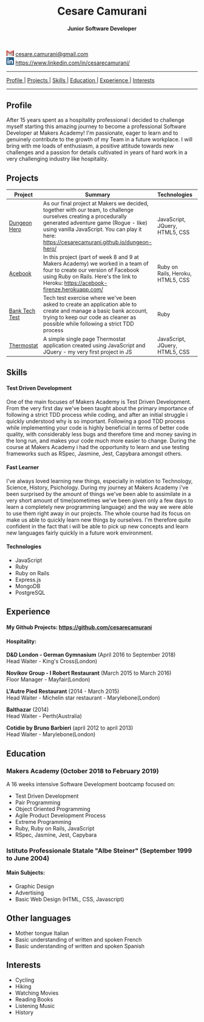 
<h1 align="center"> Cesare Camurani </h1>
<h4 align="center"> Junior Software Developer </h4>

<br>

<img src="/Images/gmail.png" width="20" height="15"> <a href="mailto:cesare.camurani@gmail.com"> cesare.camurani@gmail.com </a>
<br>
<img src="/Images/linkedin-logo-copy.png" width="20" height="20"> <a href="https://www.linkedin.com/in/cesarecamurani/"> https://www.linkedin.com/in/cesarecamurani/ </a>

<hr>

[Profile ](#profile) |
[Projects ](#projects) |
[Skills ](#skills) |
[Education ](#education) |
[Experience ](#experience) |
[Interests ](#interests)

<hr>

## Profile

After 15 years spent as a hospitality professional i decided to challenge myself starting this amazing journey to become a professional Software Developer at Makers Academy! I'm passionate, eager to learn and to genuinely contribute to the growth of my Team in a future workplace.
I will bring with me loads of enthusiasm, a positive attitude towards new challenges and a passion for details cultivated in years of hard work in a very challenging industry like hospitality.

## Projects

| Project | Summary | Technologies | Testing
|----------|----------|----------|----------|
| [Dungeon Hero](https://github.com/cesarecamurani/dungeon-hero) | As our final project at Makers we decided, together with our team, to challenge ourselves creating a procedurally generated adventure game (Rogue - like) using vanilla JavaScript. You can play it here: <a href="https://cesarecamurani.github.io/dungeon-hero/">https://cesarecamurani.github.io/dungeon-hero/</a> | JavaScript, JQuery, HTML5, CSS| Jasmine, Istanbul, ESlint, Travis CI
| [Acebook](https://github.com/cesarecamurani/acebook-firenze) | In this project (part of week 8 and 9 at Makers Academy) we worked in a team of four to create our version of Facebook using Ruby on Rails. Here's the link to Heroku: https://acebook-firenze.herokuapp.com/ | Ruby on Rails, Heroku, HTML5, CSS |  RSpec, Capybara, Travis CI
| [Bank Tech Test](https://github.com/cesarecamurani/Bank-Tech-Test) | Tech test exercise where we've been asked to create an application able to create and manage a basic bank account, trying to keep our code as cleaner as possible while following a strict TDD process | Ruby | RSpec
| [Thermostat](https://github.com/cesarecamurani/Thermostat-JavaScript) | A simple single page Thermostat application created using JavaScript and JQuery - my very first project in JS | JavaScript, JQuery, HTML5, CSS| Jasmine

## Skills

#### Test Driven Development

One of the main focuses of Makers Academy is Test Driven Development.
From the very first day we've been taught about the primary importance of following a strict TDD process while coding, and after an initial struggle i quickly understood why is so important.
Following a good TDD process while implementing your code is highly beneficial in terms of better code quality, with considerably less bugs and therefore time and money saving in the long run, and makes your code much more easier to change.
During the course at Makers Academy i had the opportunity to learn and use testing frameworks such as RSpec, Jasmine, Jest, Capybara amongst others.

#### Fast Learner

I've always loved learning new things, especially in relation to Technology, Science, History, Psichology.
During my journey at Makers Academy i've been surprised by the amount of things we've been able to assimilate in a very short amount of time(sometimes we've been given only a few days to learn a completely new programming language) and the way we were able to use them right away in our projects.
The whole course had its focus on make us able to quickly learn new things by ourselves.
I'm therefore quite confident in the fact that i will be able to pick up new concepts and learn new languages fairly quickly in a future work environment.

#### Technologies

- JavaScript
- Ruby
- Ruby on Rails
- Express.js
- MongoDB
- PostgreSQL

## Experience

#### My Github Projects: <a href="https://github.com/cesarecamurani?tab=repositories" target="_blank">https://github.com/cesarecamurani</a>

#### Hospitality:

**D&D London - German Gymnasium** (April 2016 to September 2018)    
Head Waiter - King's Cross(London)

**Novikov Group - I Robert Restaurant** (March 2015 to March 2016)<br>
Floor Manager - Mayfair(London)

**L'Autre Pied Restaurant** (2014 - March 2015)<br>
Head Waiter - Michelin star restaurant - Marylebone(London)

**Balthazar** (2014)<br>
Head Waiter - Perth(Australia)

**Cotidie by Bruno Barbieri** (april 2012 to april 2013)<br>
Head Waiter - Marylebone(London)

## Education

### Makers Academy (October 2018 to February 2019)

 A 16 weeks intensive Software Development bootcamp focused on:

- Test Driven Development
- Pair Programming
- Object Oriented Programming
- Agile Product Development Process
- Extreme Programming
- Ruby, Ruby on Rails, JavaScript
- RSpec, Jasmine, Jest, Capybara

### Istituto Professionale Statale "Albe Steiner" (September 1999 to June 2004)

#### Main Subjects:

- Graphic Design
- Advertising
- Basic Web Design (HTML, CSS, Javascript)

## Other languages

- Mother tongue Italian
- Basic understanding of written and spoken French
- Basic understanding of written and spoken Spanish

## Interests

- Cycling
- Hiking
- Watching Movies
- Reading Books
- Listening Music
- History
